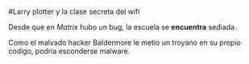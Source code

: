 #Larry plotter y la clase secreta del wifi

Desde que en *Matrix* hubo un bug, la escuela se **encuentra** sediada.

Como el malvado hacker Baldermore le metio un troyano en su propio codigo, 
podria esconderse malware. 